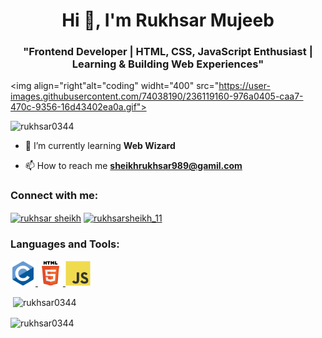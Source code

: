 <h1 align="center">Hi 👋, I'm Rukhsar Mujeeb</h1>
<h3 align="center">"Frontend Developer | HTML, CSS, JavaScript Enthusiast | Learning & Building Web Experiences"</h3>

<img align="right"alt="coding" widht="400" src="https://user-images.githubusercontent.com/74038190/236119160-976a0405-caa7-470c-9356-16d43402ea0a.gif">

<p align="left"> <img src="https://komarev.com/ghpvc/?username=rukhsar0344&label=Profile%20views&color=0e75b6&style=flat" alt="rukhsar0344" /> </p>

- 🌱 I’m currently learning **Web Wizard**

- 📫 How to reach me **sheikhrukhsar989@gamil.com**

<h3 align="left">Connect with me:</h3>
<p align="left">
<a href="https://linkedin.com/in/rukhsar sheikh" target="blank"><img align="center" src="https://raw.githubusercontent.com/rahuldkjain/github-profile-readme-generator/master/src/images/icons/Social/linked-in-alt.svg" alt="rukhsar sheikh" height="30" width="40" /></a>
<a href="https://instagram.com/rukhsarsheikh_11" target="blank"><img align="center" src="https://raw.githubusercontent.com/rahuldkjain/github-profile-readme-generator/master/src/images/icons/Social/instagram.svg" alt="rukhsarsheikh_11" height="30" width="40" /></a>
</p>

<h3 align="left">Languages and Tools:</h3>
<p align="left"> <a href="https://www.cprogramming.com/" target="_blank" rel="noreferrer"> <img src="https://raw.githubusercontent.com/devicons/devicon/master/icons/c/c-original.svg" alt="c" width="40" height="40"/> </a> <a href="https://www.w3.org/html/" target="_blank" rel="noreferrer"> <img src="https://raw.githubusercontent.com/devicons/devicon/master/icons/html5/html5-original-wordmark.svg" alt="html5" width="40" height="40"/> </a> <a href="https://developer.mozilla.org/en-US/docs/Web/JavaScript" target="_blank" rel="noreferrer"> <img src="https://raw.githubusercontent.com/devicons/devicon/master/icons/javascript/javascript-original.svg" alt="javascript" width="40" height="40"/> </a> </p>

<p>&nbsp;<img align="center" src="https://github-readme-stats.vercel.app/api?username=rukhsar0344&show_icons=true&locale=en" alt="rukhsar0344" /></p>

<p><img align="center" src="https://github-readme-streak-stats.herokuapp.com/?user=rukhsar0344&" alt="rukhsar0344" /></p>


